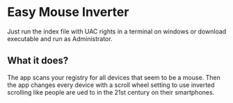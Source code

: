 # Easy Mouse Inverter

Just run the index file with UAC rights in a terminal on windows or download executable and run as Administrator.

## What it does?

The app scans your registry for all devices that seem to be a mouse. Then the app changes every device with a scroll wheel setting to use inverted scrolling like people are ued to in the 21st century on their smartphones.
